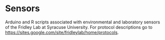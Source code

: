 # Sensors
Arduino and R scripts associated with environmental and laboratory sensors of the Fridley Lab at Syracuse University. For protocol descriptions go to https://sites.google.com/site/fridleylab/home/protocols. 
